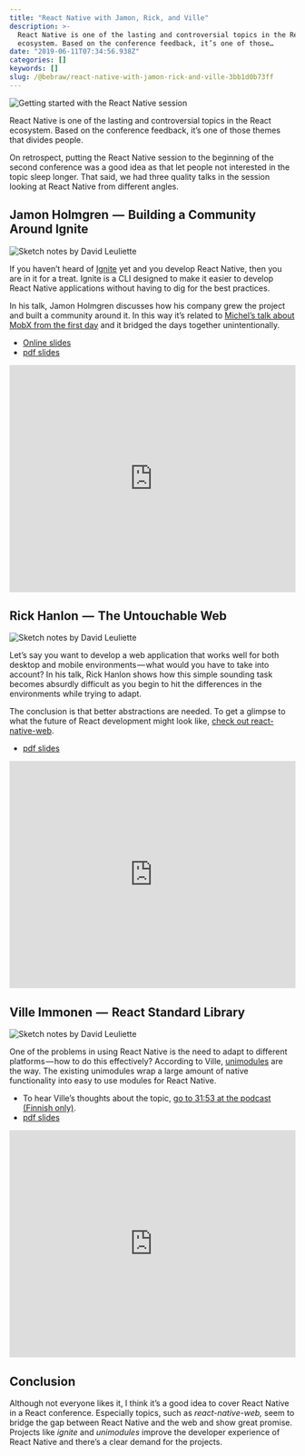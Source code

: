 ```yaml
---
title: "React Native with Jamon, Rick, and Ville"
description: >-
  React Native is one of the lasting and controversial topics in the React
  ecosystem. Based on the conference feedback, it’s one of those…
date: "2019-06-11T07:34:56.938Z"
categories: []
keywords: []
slug: /@bebraw/react-native-with-jamon-rick-and-ville-3bb1d0b73ff
---
```


![Getting started with the React Native session](img/1__bRa9D4mpptqP7GyAxZsTSg.jpeg)

React Native is one of the lasting and controversial topics in the React ecosystem. Based on the conference feedback, it’s one of those themes that divides people.

On retrospect, putting the React Native session to the beginning of the second conference was a good idea as that let people not interested in the topic sleep longer. That said, we had three quality talks in the session looking at React Native from different angles.

## Jamon Holmgren  —  Building a Community Around Ignite

![Sketch notes by [David Leuliette](https://davidl.fr/)](img/1__Y6Mh4DTW9dvk__AQmwMBZ3A.png)

If you haven’t heard of [Ignite](https://github.com/infinitered/ignite) yet and you develop React Native, then you are in it for a treat. Ignite is a CLI designed to make it easier to develop React Native applications without having to dig for the best practices.

In his talk, Jamon Holmgren discusses how his company grew the project and built a community around it. In this way it’s related to [Michel’s talk about MobX from the first day](/blog/state-management-with-michel--david--luca--and-farzad-6543fcc2e601/) and it bridged the days together unintentionally.

- [Online slides](https://infinite-red.slides.com/infinitered/react-finland-2019?token=m2ZLCaid)
- [pdf slides](https://slides.react-finland.fi/2019/jamon-holmgren.pdf)

<iframe width="100%" height="400" src="https://www.youtube.com/embed/gTG8_9Zv0YI" frameborder="0" allow="accelerometer; autoplay; encrypted-media; gyroscope; picture-in-picture" allowfullscreen></iframe>

## Rick Hanlon  —  The Untouchable Web

![Sketch notes by [David Leuliette](https://davidl.fr/)](img/1__HVnU__bNF3SLbZoWZHqKYhw.png)

Let’s say you want to develop a web application that works well for both desktop and mobile environments — what would you have to take into account? In his talk, Rick Hanlon shows how this simple sounding task becomes absurdly difficult as you begin to hit the differences in the environments while trying to adapt.

The conclusion is that better abstractions are needed. To get a glimpse to what the future of React development might look like, [check out react-native-web](https://github.com/necolas/react-native-web).

- [pdf slides](https://slides.react-finland.fi/2019/rick-hanlon.pdf)

<iframe width="100%" height="400" src="https://www.youtube.com/embed/LhKglxQT4sU" frameborder="0" allow="accelerometer; autoplay; encrypted-media; gyroscope; picture-in-picture" allowfullscreen></iframe>

## Ville Immonen  —  React Standard Library

![Sketch notes by [David Leuliette](https://davidl.fr/)](img/1__l3BeD6nJCWYB9pVau7GyFg.png)

One of the problems in using React Native is the need to adapt to different platforms — how to do this effectively? According to Ville, [unimodules](https://github.com/unimodules/react-native-unimodules) are the way. The existing unimodules wrap a large amount of native functionality into easy to use modules for React Native.

- To hear Ville’s thoughts about the topic, [go to 31:53 at the podcast (Finnish only)](https://webbidevaus.fi/46).
- [pdf slides](https://slides.react-finland.fi/2019/ville-immonen.pdf)

<iframe width="100%" height="400" src="https://www.youtube.com/embed/6A9GeBXhPWY" frameborder="0" allow="accelerometer; autoplay; encrypted-media; gyroscope; picture-in-picture" allowfullscreen></iframe>

## Conclusion

Although not everyone likes it, I think it’s a good idea to cover React Native in a React conference. Especially topics, such as _react-native-web,_ seem to bridge the gap between React Native and the web and show great promise. Projects like _ignite_ and _unimodules_ improve the developer experience of React Native and there’s a clear demand for the projects.

